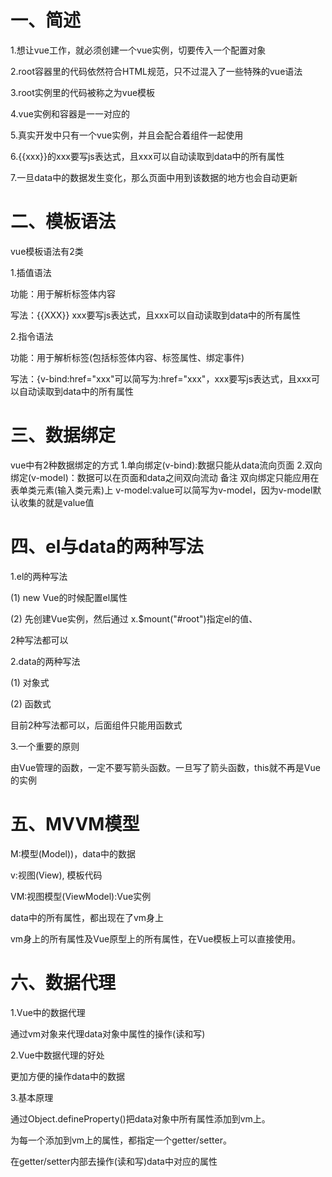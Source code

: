 # 一、简述

1.想让vue工作，就必须创建一个vue实例，切要传入一个配置对象

2.root容器里的代码依然符合HTML规范，只不过混入了一些特殊的vue语法

3.root实例里的代码被称之为vue模板

4.vue实例和容器是一一对应的

5.真实开发中只有一个vue实例，并且会配合着组件一起使用

6.{{xxx}}的xxx要写js表达式，且xxx可以自动读取到data中的所有属性

7.一旦data中的数据发生变化，那么页面中用到该数据的地方也会自动更新

# 二、模板语法

vue模板语法有2类

1.插值语法

功能：用于解析标签体内容

写法：{{XXX}} xxx要写js表达式，且xxx可以自动读取到data中的所有属性

2.指令语法

功能：用于解析标签(包括标签体内容、标签属性、绑定事件)

写法：{v-bind:href="xxx"可以简写为:href="xxx"，xxx要写js表达式，且xxx可以自动读取到data中的所有属性

# 三、数据绑定

vue中有2种数据绑定的方式
1.单向绑定(v-bind):数据只能从data流向页面
2.双向绑定(v-model)：数据可以在页面和data之间双向流动
备注
双向绑定只能应用在表单类元素(输入类元素)上
v-model:value可以简写为v-model，因为v-model默认收集的就是value值

# 四、el与data的两种写法

1.el的两种写法

(1) new Vue的时候配置el属性

(2) 先创建Vue实例，然后通过 x.$mount("#root")指定el的值、

2种写法都可以

2.data的两种写法

(1) 对象式

(2) 函数式

目前2种写法都可以，后面组件只能用函数式

3.一个重要的原则

由Vue管理的函数，一定不要写箭头函数。一旦写了箭头函数，this就不再是Vue的实例

# 五、MVVM模型

M:模型(Model))，data中的数据

v:视图(View), 模板代码

VM:视图模型(ViewModel):Vue实例

data中的所有属性，都出现在了vm身上

vm身上的所有属性及Vue原型上的所有属性，在Vue模板上可以直接使用。

# 六、数据代理

1.Vue中的数据代理

通过vm对象来代理data对象中属性的操作(读和写)

2.Vue中数据代理的好处

更加方便的操作data中的数据

3.基本原理

通过Object.defineProperty()把data对象中所有属性添加到vm上。

为每一个添加到vm上的属性，都指定一个getter/setter。

在getter/setter内部去操作(读和写)data中对应的属性
